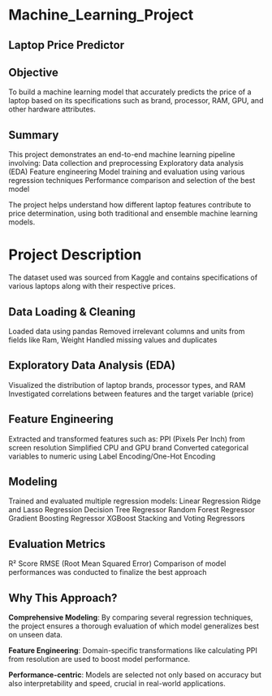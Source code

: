 # Machine_Learning_Project
## Laptop Price Predictor


## Objective
To build a machine learning model that accurately predicts the price of a laptop based on its specifications such as brand, processor, RAM, GPU, and other hardware attributes.


## Summary
This project demonstrates an end-to-end machine learning pipeline involving:
Data collection and preprocessing
Exploratory data analysis (EDA)
Feature engineering
Model training and evaluation using various regression techniques
Performance comparison and selection of the best model

The project helps understand how different laptop features contribute to price determination, using both traditional and ensemble machine learning models.


# Project Description


The dataset used was sourced from Kaggle and contains specifications of various laptops along with their respective prices.
## Data Loading & Cleaning

Loaded data using pandas
Removed irrelevant columns and units from fields like Ram, Weight
Handled missing values and duplicates

## Exploratory Data Analysis (EDA)
Visualized the distribution of laptop brands, processor types, and RAM
Investigated correlations between features and the target variable (price)

## Feature Engineering
Extracted and transformed features such as:
PPI (Pixels Per Inch) from screen resolution
Simplified CPU and GPU brand
Converted categorical variables to numeric using Label Encoding/One-Hot Encoding

## Modeling
Trained and evaluated multiple regression models:
Linear Regression
Ridge and Lasso Regression
Decision Tree Regressor
Random Forest Regressor
Gradient Boosting Regressor
XGBoost
Stacking and Voting Regressors

## Evaluation Metrics

R² Score
RMSE (Root Mean Squared Error)
Comparison of model performances was conducted to finalize the best approach


## Why This Approach?
**Comprehensive Modeling**: By comparing several regression techniques, the project ensures a thorough evaluation of which model generalizes best on unseen data.

**Feature Engineering**: Domain-specific transformations like calculating PPI from resolution are used to boost model performance.

**Performance-centric**: Models are selected not only based on accuracy but also interpretability and speed, crucial in real-world applications.
